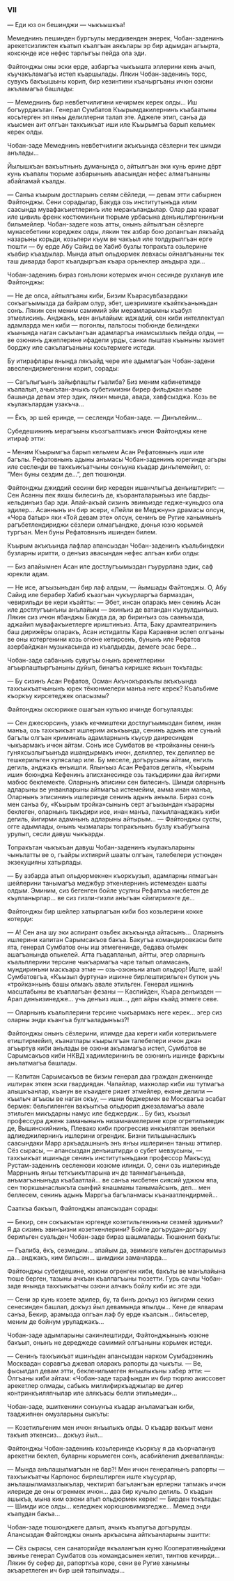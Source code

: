 ### VII

— Еди юз он бешинджи — чыкъышкъа!

Мемеднинъ пешинден бургъулы мердивенден энерек, Чобан-заденинъ арекетсизликтен къатып къалгъан аякълары эр бир адымдан агъырта, коксюнде исе нефес тарлыгъы пейда ола эди.

Файтонджы оны эски ерде, азбаргъа чыкъышта эллерини кенъ ачып, къучакъламагъа истеп къаршылады.
Лякин Чобан-заденинъ торс, сувукъ бакъышыны корип, бир кезинтини къачыргъаны ичюн озюни акъламагъа башлады:

— Мемеднинъ бир невбетчилигини кечирмек керек олды…
Иш богъурдакътан.
Генерал Сумбатов Къырымдакилернинъ къабаатыны косьтерген эп янъы делиллерни талап эте.
Аджеле этип, санъа да къысмен аит олгъан тахкъикъат иши иле Къырымгъа барып кельмек керек олды.

Чобан-заде Мемеднинъ невбетчилиги акъкъында сёзлерни тек шимди анълады…

Йылышкъан вакъытнынъ думанында о, айтылгъан эки кунь ерине дёрт кунь къапалы тюрьме азбарынынъ авасындан нефес алмагъаныны абайламай къалды.

— Санъа къырым достларынъ селям сёйледи, — девам этти сабырнен Файтонджы.
Сени сорадылар, Бакуда озь институтынъда илим саасында мувафакъиетлеринъ иле меракъландылар.
Олар даа крават иле цивиль френк костюминъни тюрьме урбасына денъиштиргенинъни бильмейлер.
Чобан-задеге козь атты, онынъ айтылгъан сёзлерге мунасебетини кореджек олды, лякин тек азбар бою долангъан лякъайд назарыны корьди, козьлери къум ве чакъыл иле толдурылгъан ерге тюшти — бу ерде Абу Сайид ве Хабиб бузлы топракъта озьлерине къабир къаздылар.
Мында атып ольдюрмек левхасы ойналгъаныны тек таш диварда барот къалдыргъан къара орьнеклер анъдыра эди...

Чобан-заденинъ бираз гонълюни котермек ичюн сесинде рухланув иле Файтонджы:

— Не де олса, айтылгъаны киби, Бизим Къарасувбазардаки сокъагъымызда да байрам олур, эбет, шеэримизге къайткъанынъдан сонъ.
Лякин сен меним самимий эйи мерамларымны къабул этмелисинъ.
Анджакъ, мен анълайым: иджадий, сен киби интеллектуал адамларда мен киби — погонлы, пальтосы тюбюнде белиндеки къынында наган сакълангъан адамларгъа инамсызлыкъ пейда олды, — ве озюнинъ джеплерине ифадели урды, санки пыштав къыныны хызмет борджу иле сакълагъаныны косьтермеге истеди.

Бу итирафлары янында лякъайд чере иле адымлагъан Чобан-задени авеслендирмегенини корип, сорады:

— Сагълыгъынъ зайыфлашты гъалиба?
Биз меним кабинетимде къапалып, ачыкътан-ачыкъ субетимизни бирер фильджан къаве башында девам этер эдик, лякин мында, авада, хавфсызджа.
Козь ве къулакълардан узакъча…

— Ёкъ, эр шей еринде, — сесленди Чобан-заде. — Динълейим…

Субедешининъ мерагъыны къозгъалтмакъ ичюн Файтонджы кене итираф этти:

– Меним Къырымгъа барып кельмем Асан Рефатовнынъ иши иле багълы.
Рефатовнынъ адыны анъмасы Чобан-заденинъ юрегинде агъры иле сесленди ве тахкъикъатчыны сонъуна къадар динълемейип, о: ”Мен буны сездим де…”, деп тюшюнди.

Файтонджы джиддий сесини бир кереден ишанчлыгъа денъиштирип: — Сен Асанны пек яхшы билесинъ де, къоранталарынъыз иле барды-кельдинъиз бар эди.
Апай-акъай сизинъ эвинъизде гедже-куньдюз ола эдилер…
Асаннынъ ич бир эсери, «Лейли ве Меджнун» драмасы олсун, «Чора батыр» яки «Той девам эте» олсун, сенинъ ве Ругие ханымнынъ рагъбетлендириджи сёзлери олмагъандже, дюнья юзю корьмей тургъан.
Мен буны Рефатовнынъ ишинден билем.

Къырым акъкъында лафлар апансыздан Чобан-заденинъ къальбиндеки бузларны иритти, о денъиз авасындан нефес алгъан киби олды:

— Биз апайымнен Асан иле достлугъымыздан гъурурлана эдик, саф юрекли адам.

— Не исе, агъызынъдан бир лаф алдым, — йымшады Файтонджы.
О, Абу Сайид иле берабер Хабиб къазгъан чукъурларгъа бармаздан, чевирильди ве кери къайтты: — Эбет, инсан оларакъ мен сенинъ Асан иле достлугъынъны анълайым — экинъиз де ватандан къувулдынъыз.
Лякин сиз ичюн ябанджы Бакуда да, эр биринъиз озь саанъызда, аджайип мувафакъиетлерге ириштинъиз.
Атта, Баку драмтеатрининъ баш дирижёры оларакъ, Асан истидатлы Кара Караевни эслеп олгъаны ве оны котергенини козь огюне кетирсенъ, бунынъ иле Рефатов азербайджан музыкасында из къалдырды, демеге эсас бере…

Чобан-заде сабанынъ сувугъы онынъ арекетлерини агъырлаштыргъаныны дуйып, бинагъа киришке якъын токътады:

— Бу сизинъ Асан Рефатов, Осман Акъчокъракълы акъкъында тахкъикъатчынынъ юрек тёкюнмелери манъа неге керек?
Къальбиме къоркъу кирсетеджек оласызмы?

Файтонджы оксюрикке ошагъан кулькю ичинде богъулаязды:

— Сен джесюрсинъ, узакъ кечмиштеки достлугъымыздан билем, инан манъа, озь тахкъикъат ишлерим акъкъында, сенинъ адынъ иле суньий багълы олгъан криминаль адамларнынъ къусур даиресинден чыкъармакъ ичюн айтам.
Сонъ исе Сумбатов ве «тройка»ны сенинъ гуняхсызлыгъынъда ишандырмакъ ичюн, делиллер, тек делиллер ве тешкерильген хулясалар иле.
Бу меселе, догърусыны айтам, енгиль дегиль, анджакъ енъишли.
Ялынъыз Асан Рефатов дегиль, «Къырым иши» боюнджа Кефенинъ аписханесинде озь такъдирини даа йигирми мабюс беклемекте.
Оларнынъ эписини сен билесинъ.
Шимди оларнынъ адларыны ве унванларыны айтмагъа истемейим, амма инан манъа, Оларнынъ эписининъ ишлеринде сенинъ адынъ анъыла.
Бираз сонъ мен санъа бу, «Къырым тройка»сынынъ серт агъызындан къарарны беклеген, оларнынъ такъдири исе, инан манъа, пахылланаджакъ киби дегиль, йигирми адамнынъ адларыны айтырым… — Файтонджы сусты, огге адымлады, онынъ чызмалары топракънынъ бузлу къабугъына урулып, сесли давуш чыкъарды.

Топракътан чыкъкъан давуш Чобан-заденинъ къулакъларыны чынълатты ве о, гъайры ихтиярий шааты олгъан, талебелери устюнден экзекуцияны хатырлады.

— Бу азбарда атып ольдюрмекнен къоркъузып, адамларны япмагъан шейлерини танымагъа меджбур эткенлернинъ истемезден шааты олдым.
Эминим, сиз бегенген бойле усулны Рефаткъа нисбетен де къулланырлар… ве сиз гизли-гизли анъгъан «йигирми»ге де…

Файтонджы бир шейлер хатырлагъан киби боз козьлерини кокке котерди:

— А!
Сен ана шу эки аспирант озьбек акъкъында айтасынъ…
Оларнынъ ишлерини капитан Сарымсакъов бакъа.
Бакугъа командировкасы бите ята, генерал Сумбатов оны иш этмегенинде, бедава отьмек ашагъанында опькелей.
Атта гъадапланып, айтты, эгер оларнынъ къальплерини терсине чыкъармагъа чаре тапып оламасанъ, мундиринъни маскъара этме — озь-озюнъни атып ольдюр!
Иште, шай!
Сумбатовгъа, «Къызыл фуртуна» иши»не бирлештирильген бутюн учь «тройка»нынъ башы олмакъ авале этильген.
Генерал ишнинъ масштабыны ве къаплагъан фезаны — Каспийден, Къара денъизден — Арал денъизинедже… учь денъиз иши…, деп айры къайд этмеге севе.

— Оларнынъ къальплерини терсине чыкъармакъ неге керек… эгер сиз оларны энди къангъа булгъаладынъыз?!

Файтонджы онынъ сёзлерини, илимде даа кереги киби котерильмеге етиштирмейип, къанатлары къырылгъан талебелери ичюн джан агъыртув киби анълады ве озюни акъламагъа истеп, Сумбатов ве Сарымсакъов киби НКВД хадимлерининъ ве озюнинъ ишинде фаркъны анълатмагъа башлады.

— Капитан Сарымсакъов ве бизим генерал даа граждан дженкинде иштирак эткен эски гвардиядан.
Чапайлар, махнолар киби иш тутмагъа алышкъанлар, къанун ве къаидеге риает этмейлер, екяне делили — къылыч агъызы ве наган окъу, — ишни беджермек ве Москвагъа эсабат бермек: бельгиленген вакъыткъа ольдюрип джезаламагъа авале этильген микъдарны намус иле беджердик…
Бу биз, къызыл профессура дженк заманынынъ низамнамелерине коре огретильмедик де, Вышинскийнинъ, Плевако киби прогрессив инкъиляптан эвельки адлиеджилернинъ ишлерини огрендик.
Бизни тильшынаслыкъ саасындаки Марр аркъадашнынъ энъ янъы ишлеринен таныш эттилер.
Сёз сырасы, — апансыздан денъиштирди о субет мевзусыны, — тахкъикъат ишинъде сенинъ институтынъдаки профессор Макъсуд Рустам-заденинъ сесленюви козюме илинди.
О, сени озь ишлеринъде Маррнынъ янъы теткъикътларына ич де таянмагъанынъда, анъмагъанынъда къабаатлай… ве санъа нисбетен сиясий уджюм япа, сен тюркшынаслыкъта сынфий янашманы танымайсынъ, деп… мен беллесем, сенинъ адынъ Марргъа багъланмасы къанаатлендирмей…

Сааткъа бакъып, Файтонджы апансыздан сорады:

— Бекир, сен сокъакътан юргенде козетильгенинъни сезмей эдинъми?
Я да сизинъ эвинъизни козеткенлерини?
Бойле догърудан-догъру берильген суальден Чобан-заде бираз шашмалады.
Тюшюнип бакъты:

— Гъалиба, ёкъ, сезмедим… апайым да, эвимизге кельген достларымыз да… анджакъ, ким бильсин… шимдики заманларда…

Файтонджы субетдешине, юзюни огренген киби, бакъты ве манълайына тюше берген, тазыны ачкъан къалпагъыны тюзетти.
Гурь сачлы Чобан-заде янында тахкъикъатчы озюни алчакъ бойлу киби ис эте эди.

— Сени эр кунь козете эдилер, бу, та бинъ докъуз юз йигирми секиз сенесинден башлап, докъуз йыл девамында япылды…
Кене де ялварам санъа, Бекир, арамызда олгъан лаф бу ерде къалсын… бильселер, меним де бойнум уруладжакъ…

Чобан-заде адымларыны сакинлештирди, Файтонджынынъ юзюне бакъып, онынъ не дереджеде самимий олгъаныны корьмек истеди.

— Сенинъ тахкъикъат ишинъден апансыздан нарком Сумбадзенинъ Москвадан соравгъа джевап оларакъ рапорты да чыкъты. — Ве, фысылдап девам этти, бекленильмеген янъылыкъны хабер этти: — Олгъаны киби айтам: «Чобан-заде тарафындан ич бир тюрлю акиссовет арекетлер олмады, сабыкъ миллифиркъаджылар ве дигер контринкъиляпчылар иле алякъасы белли этильмеди»...

Чобан-заде, эшиткенини сонъунъа къадар анъламагъан киби, тааджипнен омузларыны сыкъты:

— Козетильгеним мен ичюн янъылыкъ олды.
О къадар вакъыт мени такъип эткенсиз… докъуз йыл…

Файтонджы Чобан-заденинъ козьлеринде къоркъу я да къорчаланув арекетни беклеп, буларны корьмеген сонъ, асабийленип джевапланды:

— Мында анълашылмагъан не бар?!
Мен ичюн генералнынъ рапорты — тахкъикъатчы Карпонос бирлештирген иште къусурлар, анълашылмамазлыкълар, чектирип багълангъан ерлерни тапмакъ ичюн илериде де оны огренмек ичюн… даа бир кучьлю делиль.
О къадын ашыкъа, мына ким озюни атып ольдюрмек керек! — Бирден токътады: — Шимди исе олды… келеджек корюшювимизгедже…
Мемед энди къапудан бакъа…

Чобан-заде тюшюнджеге далып, ачыкъ къапугъа догърулды.
Апансыздан Файтонджы онынъ аркъасына айткъанларыны эшитти:

— Сёз сырасы, сен санаторийде якъалангъан куню Кооперативныйдеки эвинъе генерал Сумбатов озь командасынен келип, тинтюв кечирди…
Лякин бу сефер де, рапорткъа коре, сени ве Ругие ханымны акъаретлеген ич бир шей тапылмады…
